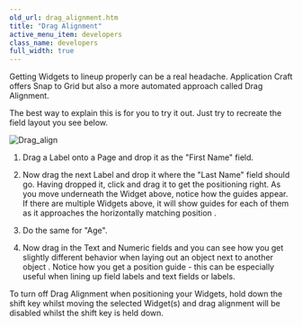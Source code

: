 ```yaml
---
old_url: drag_alignment.htm
title: "Drag Alignment"
active_menu_item: developers
class_name: developers
full_width: true
---
```



Getting Widgets to lineup properly can be a real headache. Application Craft offers Snap to Grid but also a more automated approach called Drag Alignment.

The best way to explain this is for you to try it out. Just try to recreate the field layout you see below.

![Drag\_align](/img/docs/drag_align.zoom35.png)

  1.   Drag a Label onto a Page and drop it as the "First Name" field.

  2.   Now drag the next Label and drop it where the "Last Name" field should go. Having dropped it, click and drag it to get the positioning right. As you move underneath the Widget above, notice how the guides appear. If there are multiple Widgets above, it will show guides for each of them as it approaches the horizontally matching position .

  3.   Do the same for "Age".

  4.   Now drag in the Text and Numeric fields and you can see how you get slightly different behavior when laying out an object next to another object . Notice how you get a position guide - this can be especially useful when lining up field labels and text fields or labels.

To turn off Drag Alignment when positioning your Widgets, hold down the shift key whilst moving the selected Widget(s) and drag alignment will be disabled whilst the shift key is held down.

